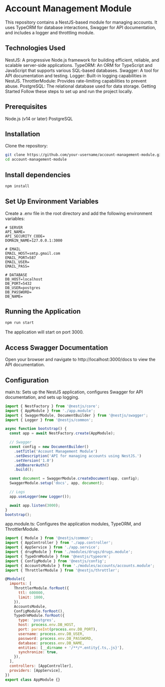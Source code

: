 # Account Management Module
This repository contains a NestJS-based module for managing accounts. It uses TypeORM for database interactions, Swagger for API documentation, and includes a logger and throttling module.

## Technologies Used
NestJS: A progressive Node.js framework for building efficient, reliable, and scalable server-side applications.
TypeORM: An ORM for TypeScript and JavaScript that supports various SQL-based databases.
Swagger: A tool for API documentation and testing.
Logger: Built-in logging capabilities in NestJS.
ThrottlerModule: Provides rate-limiting capabilities to prevent abuse.
PostgreSQL: The relational database used for data storage.
Getting Started
Follow these steps to set up and run the project locally.

## Prerequisites
Node.js (v14 or later)
PostgreSQL

## Installation
Clone the repository:
```bash
git clone https://github.com/your-username/account-management-module.git
cd account-management-module
```

## Install dependencies
```bash
npm install
```

## Set Up Environment Variables
Create a .env file in the root directory and add the following environment variables:
```text
# SERVER
API_NAME=
API_SECURITY_CODE=
DOMAIN_NAME=127.0.0.1:3000

# EMAIL
EMAIL_HOST=smtp.gmail.com
EMAIL_PORT=587
EMAIL_USER=
EMAIL_PASS=

# DATABASE
DB_HOST=localhost
DB_PORT=5432
DB_USER=postgres
DB_PASSWORD=
DB_NAME=
```

## Running the Application
```bash
npm run start
```
The application will start on port 3000.

## Access Swagger Documentation
Open your browser and navigate to http://localhost:3000/docs to view the API documentation.

## Configuration
main.ts: Sets up the NestJS application, configures Swagger for API documentation, and sets up logging.
```javascript
import { NestFactory } from '@nestjs/core';
import { AppModule } from './app.module';
import { SwaggerModule, DocumentBuilder } from '@nestjs/swagger';
import { Logger } from '@nestjs/common';

async function bootstrap() {
  const app = await NestFactory.create(AppModule);

  // Swagger
  const config = new DocumentBuilder()
    .setTitle('Account Management Module')
    .setDescription('API for managing accounts using NestJS.')
    .setVersion('1.0')
    .addBearerAuth()
    .build();

  const document = SwaggerModule.createDocument(app, config);
  SwaggerModule.setup('docs', app, document);

  // Logs
  app.useLogger(new Logger());

  await app.listen(3000);
}
bootstrap();
```
app.module.ts: Configures the application modules, TypeORM, and ThrottlerModule.
```javascript
import { Module } from '@nestjs/common';
import { AppController } from './app.controller';
import { AppService } from './app.service';
import { drugModule } from './modules/drugs/drugs.module';
import { TypeOrmModule } from '@nestjs/typeorm';
import { ConfigModule } from '@nestjs/config';
import { AccountsModule } from './modules/accounts/accounts.module';
import { ThrottlerModule } from '@nestjs/throttler';

@Module({
  imports: [
    ThrottlerModule.forRoot({
      ttl: 600000,
      limit: 1000,
    }),
    AccountsModule,
    ConfigModule.forRoot(),
    TypeOrmModule.forRoot({
      type: 'postgres',
      host: process.env.DB_HOST,
      port: parseInt(process.env.DB_PORT),
      username: process.env.DB_USER,
      password: process.env.DB_PASSWORD,
      database: process.env.DB_NAME,
      entities: [__dirname + '/**/*.entity{.ts,.js}'],
      synchronize: true,
    }),
  ],
  controllers: [AppController],
  providers: [AppService],
})
export class AppModule {}
```